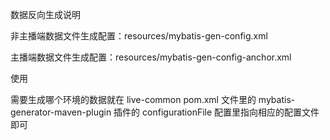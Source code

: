 数据反向生成说明

非主播端数据文件生成配置：resources/mybatis-gen-config.xml

主播端数据文件生成配置：resources/mybatis-gen-config-anchor.xml

使用

需要生成哪个环境的数据就在 live-common pom.xml 文件里的 mybatis-generator-maven-plugin 插件的 configurationFile 配置里指向相应的配置文件即可